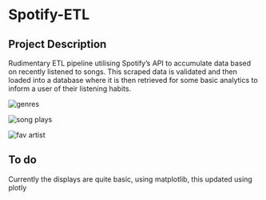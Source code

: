 # Spotify-ETL
## Project Description
Rudimentary ETL pipeline utilising Spotify’s API to accumulate data based on recently listened to songs. This scraped data is validated and then loaded into a database where it is then retrieved for some basic analytics to inform a user of their listening habits.


![genres](https://user-images.githubusercontent.com/55677171/172041478-94734740-76ec-4341-b1e4-3e35b3475b97.png)

![song plays](https://user-images.githubusercontent.com/55677171/172041202-24599200-66c8-4689-900f-1df55634b8c4.png)

![fav artist](https://user-images.githubusercontent.com/55677171/172041283-f7f6fd0c-9129-485b-953c-9dd015be6822.png)

## To do
Currently the displays are quite basic, using matplotlib, this updated using plotly
